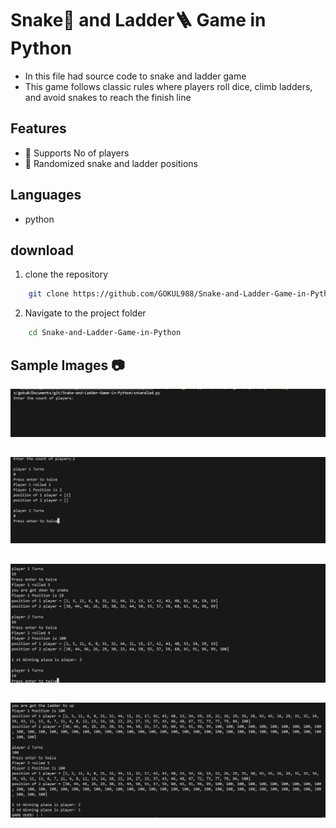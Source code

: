 # Snake🐍 and Ladder🪜 Game in Python 
- In this file had source code to snake and ladder game 
- This game follows classic rules where players roll dice, climb ladders, and avoid snakes to reach the finish line

## Features 
- 🎲 Supports No of players
- 🐍 Randomized snake and ladder positions

## Languages 
- python 

## download 
1. clone the repository 
```bash 
    git clone https://github.com/GOKUL988/Snake-and-Ladder-Game-in-Python.git 
```
2. Navigate to the project folder 
```bash
    cd Snake-and-Ladder-Game-in-Python 
```

## Sample Images 📷 
![sample1](samples/src1.png) 
## 
![sample3](samples/src3.png) 
## 
![sample2](samples/src2.png) 
## 
![sample4](samples/src4.png)     